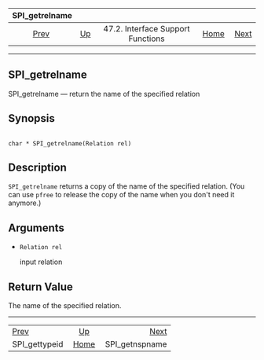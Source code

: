 <!--?xml version="1.0" encoding="UTF-8" standalone="no"?-->

|                 SPI\_getrelname                 |                                                                      |                                   |                                                       |                                                   |
| :---------------------------------------------: | :------------------------------------------------------------------- | :-------------------------------: | ----------------------------------------------------: | ------------------------------------------------: |
| [Prev](spi-spi-gettypeid.html "SPI_gettypeid")  | [Up](spi-interface-support.html "47.2. Interface Support Functions") | 47.2. Interface Support Functions | [Home](index.html "PostgreSQL 17devel Documentation") |  [Next](spi-spi-getnspname.html "SPI_getnspname") |

***



## SPI\_getrelname

SPI\_getrelname — return the name of the specified relation

## Synopsis

```

char * SPI_getrelname(Relation rel)
```

## Description

`SPI_getrelname` returns a copy of the name of the specified relation. (You can use `pfree` to release the copy of the name when you don't need it anymore.)

## Arguments

*   `Relation rel`

    input relation

## Return Value

The name of the specified relation.

***

|                                                 |                                                                      |                                                   |
| :---------------------------------------------- | :------------------------------------------------------------------: | ------------------------------------------------: |
| [Prev](spi-spi-gettypeid.html "SPI_gettypeid")  | [Up](spi-interface-support.html "47.2. Interface Support Functions") |  [Next](spi-spi-getnspname.html "SPI_getnspname") |
| SPI\_gettypeid                                  |         [Home](index.html "PostgreSQL 17devel Documentation")        |                                   SPI\_getnspname |
